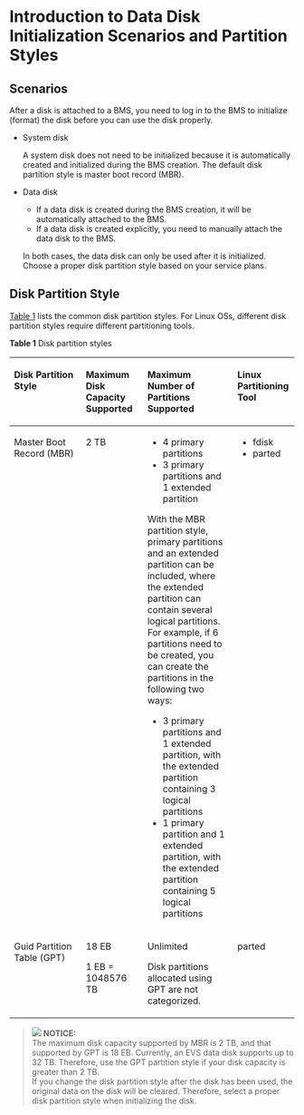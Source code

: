 # Introduction to Data Disk Initialization Scenarios and Partition Styles<a name="EN-US_TOPIC_0157011194"></a>

## Scenarios<a name="en-us_topic_0085245975_section3495606093050"></a>

After a disk is attached to a BMS, you need to log in to the BMS to initialize \(format\) the disk before you can use the disk properly.

-   System disk

    A system disk does not need to be initialized because it is automatically created and initialized during the BMS creation. The default disk partition style is master boot record \(MBR\).

-   Data disk

    -   If a data disk is created during the BMS creation, it will be automatically attached to the BMS.
    -   If a data disk is created explicitly, you need to manually attach the data disk to the BMS.

    In both cases, the data disk can only be used after it is initialized. Choose a proper disk partition style based on your service plans.


## Disk Partition Style<a name="en-us_topic_0085245975_section216694193534"></a>

[Table 1](#en-us_topic_0085245975_table2729705994129)  lists the common disk partition styles. For Linux OSs, different disk partition styles require different partitioning tools.

**Table  1**  Disk partition styles

<a name="en-us_topic_0085245975_table2729705994129"></a>
<table><thead align="left"><tr id="en-us_topic_0085245975_row2194811894129"><th class="cellrowborder" valign="top" width="25.187481251874814%" id="mcps1.2.5.1.1"><p id="en-us_topic_0085245975_p2826869894129"><a name="en-us_topic_0085245975_p2826869894129"></a><a name="en-us_topic_0085245975_p2826869894129"></a>Disk Partition Style</p>
</th>
<th class="cellrowborder" valign="top" width="21.617838216178384%" id="mcps1.2.5.1.2"><p id="en-us_topic_0085245975_p806324094129"><a name="en-us_topic_0085245975_p806324094129"></a><a name="en-us_topic_0085245975_p806324094129"></a>Maximum Disk Capacity Supported</p>
</th>
<th class="cellrowborder" valign="top" width="31.576842315768427%" id="mcps1.2.5.1.3"><p id="en-us_topic_0085245975_p4914271494129"><a name="en-us_topic_0085245975_p4914271494129"></a><a name="en-us_topic_0085245975_p4914271494129"></a>Maximum Number of Partitions Supported</p>
</th>
<th class="cellrowborder" valign="top" width="21.617838216178384%" id="mcps1.2.5.1.4"><p id="en-us_topic_0085245975_p2113692194129"><a name="en-us_topic_0085245975_p2113692194129"></a><a name="en-us_topic_0085245975_p2113692194129"></a>Linux Partitioning Tool</p>
</th>
</tr>
</thead>
<tbody><tr id="en-us_topic_0085245975_row5601456494129"><td class="cellrowborder" valign="top" width="25.187481251874814%" headers="mcps1.2.5.1.1 "><p id="en-us_topic_0085245975_p1205045294213"><a name="en-us_topic_0085245975_p1205045294213"></a><a name="en-us_topic_0085245975_p1205045294213"></a>Master Boot Record (MBR)</p>
</td>
<td class="cellrowborder" valign="top" width="21.617838216178384%" headers="mcps1.2.5.1.2 "><p id="en-us_topic_0085245975_p2342140694129"><a name="en-us_topic_0085245975_p2342140694129"></a><a name="en-us_topic_0085245975_p2342140694129"></a>2 TB</p>
</td>
<td class="cellrowborder" valign="top" width="31.576842315768427%" headers="mcps1.2.5.1.3 "><a name="en-us_topic_0085245975_ul21060408163037"></a><a name="en-us_topic_0085245975_ul21060408163037"></a><ul id="en-us_topic_0085245975_ul21060408163037"><li>4 primary partitions</li><li>3 primary partitions and 1 extended partition</li></ul>
<p id="en-us_topic_0085245975_p1497092163448"><a name="en-us_topic_0085245975_p1497092163448"></a><a name="en-us_topic_0085245975_p1497092163448"></a>With the MBR partition style, primary partitions and an extended partition can be included, where the extended partition can contain several logical partitions. For example, if 6 partitions need to be created, you can create the partitions in the following two ways:</p>
<a name="en-us_topic_0085245975_ul6972172517474"></a><a name="en-us_topic_0085245975_ul6972172517474"></a><ul id="en-us_topic_0085245975_ul6972172517474"><li>3 primary partitions and 1 extended partition, with the extended partition containing 3 logical partitions</li><li>1 primary partition and 1 extended partition, with the extended partition containing 5 logical partitions</li></ul>
</td>
<td class="cellrowborder" valign="top" width="21.617838216178384%" headers="mcps1.2.5.1.4 "><a name="en-us_topic_0085245975_ul1160282695454"></a><a name="en-us_topic_0085245975_ul1160282695454"></a><ul id="en-us_topic_0085245975_ul1160282695454"><li>fdisk</li><li>parted</li></ul>
</td>
</tr>
<tr id="en-us_topic_0085245975_row3114938294129"><td class="cellrowborder" valign="top" width="25.187481251874814%" headers="mcps1.2.5.1.1 "><p id="en-us_topic_0085245975_p1278766394216"><a name="en-us_topic_0085245975_p1278766394216"></a><a name="en-us_topic_0085245975_p1278766394216"></a>Guid Partition Table (GPT)</p>
</td>
<td class="cellrowborder" valign="top" width="21.617838216178384%" headers="mcps1.2.5.1.2 "><p id="en-us_topic_0085245975_p2460587094129"><a name="en-us_topic_0085245975_p2460587094129"></a><a name="en-us_topic_0085245975_p2460587094129"></a>18 EB</p>
<p id="en-us_topic_0085245975_p1993019393474"><a name="en-us_topic_0085245975_p1993019393474"></a><a name="en-us_topic_0085245975_p1993019393474"></a>1 EB = 1048576 TB</p>
</td>
<td class="cellrowborder" valign="top" width="31.576842315768427%" headers="mcps1.2.5.1.3 "><p id="en-us_topic_0085245975_p4691841694129"><a name="en-us_topic_0085245975_p4691841694129"></a><a name="en-us_topic_0085245975_p4691841694129"></a>Unlimited</p>
<p id="en-us_topic_0085245975_p12599114794712"><a name="en-us_topic_0085245975_p12599114794712"></a><a name="en-us_topic_0085245975_p12599114794712"></a>Disk partitions allocated using GPT are not categorized.</p>
</td>
<td class="cellrowborder" valign="top" width="21.617838216178384%" headers="mcps1.2.5.1.4 "><p id="en-us_topic_0085245975_p4229536794129"><a name="en-us_topic_0085245975_p4229536794129"></a><a name="en-us_topic_0085245975_p4229536794129"></a>parted</p>
</td>
</tr>
</tbody>
</table>

>![](/images/icon-notice.gif) **NOTICE:**   
>The maximum disk capacity supported by MBR is 2 TB, and that supported by GPT is 18 EB. Currently, an EVS data disk supports up to 32 TB. Therefore, use the GPT partition style if your disk capacity is greater than 2 TB.  
>If you change the disk partition style after the disk has been used, the original data on the disk will be cleared. Therefore, select a proper disk partition style when initializing the disk.  

